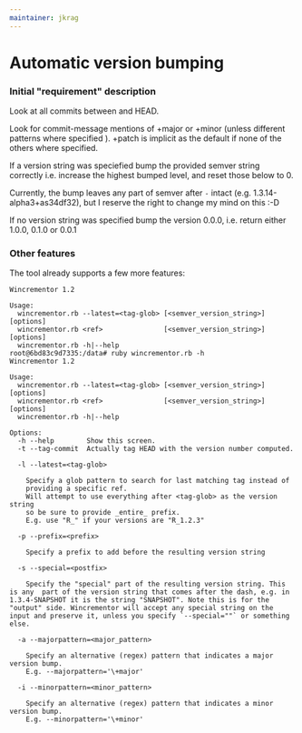 ```yaml
---
maintainer: jkrag
---
```

# Automatic version bumping

### Initial "requirement" description

Look at all commits between <ref> and HEAD. 

Look for commit-message mentions of +major or +minor (unless different patterns where specified ). +patch is implicit as the default if none of the others where specified.
  
If a version string was speciefied bump the provided semver string correctly 
i.e. increase the highest bumped level, and reset those below to 0.

Currently, the bump leaves any part of semver after `-` intact (e.g. 1.3.14-alpha3+as34df32), but I reserve the right to change my mind on this :-D
  
If no version string was specified bump the version 0.0.0, i.e. return either 1.0.0, 0.1.0 or 0.0.1

### Other features
The tool already supports a few more features:

```
Wincrementor 1.2

Usage:
  wincrementor.rb --latest=<tag-glob> [<semver_version_string>] [options]
  wincrementor.rb <ref>               [<semver_version_string>] [options]
  wincrementor.rb -h|--help
root@6bd83c9d7335:/data# ruby wincrementor.rb -h
Wincrementor 1.2

Usage:
  wincrementor.rb --latest=<tag-glob> [<semver_version_string>] [options]
  wincrementor.rb <ref>               [<semver_version_string>] [options]
  wincrementor.rb -h|--help

Options:
  -h --help        Show this screen.
  -t --tag-commit  Actually tag HEAD with the version number computed.
     
  -l --latest=<tag-glob>  

    Specify a glob pattern to search for last matching tag instead of
    providing a specific ref.
    Will attempt to use everything after <tag-glob> as the version string
    so be sure to provide _entire_ prefix. 
    E.g. use "R_" if your versions are "R_1.2.3"

  -p --prefix=<prefix>  

    Specify a prefix to add before the resulting version string

  -s --special=<postfix>

    Specify the "special" part of the resulting version string. This is any  part of the version string that comes after the dash, e.g. in 1.3.4-SNAPSHOT it is the string "SNAPSHOT". Note this is for the "output" side. Wincrementor will accept any special string on the input and preserve it, unless you specify `--special=""` or something else.

  -a --majorpattern=<major_pattern>

    Specify an alternative (regex) pattern that indicates a major version bump.
    E.g. --majorpattern='\+major'
    
  -i --minorpattern=<minor_pattern>

    Specify an alternative (regex) pattern that indicates a minor version bump.
    E.g. --minorpattern='\+minor'
```

